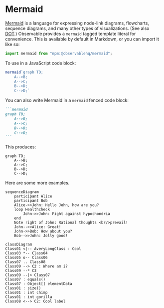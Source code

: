 # Mermaid

[Mermaid](https://mermaid.js.org/) is a language for expressing node-link diagrams, flowcharts, sequence diagrams, and many other types of visualizations. (See also [DOT](./dot).) Observable provides a `mermaid` tagged template literal for convenience. This is available by default in Markdown, or you can import it like so:

```js echo
import mermaid from "npm:@observablehq/mermaid";
```

To use in a JavaScript code block:

```js echo
mermaid`graph TD;
    A-->B;
    A-->C;
    B-->D;
    C-->D;`
```

You can also write Mermaid in a `mermaid` fenced code block:

````md
```mermaid
graph TD;
    A-->B;
    A-->C;
    B-->D;
    C-->D;
```
````

This produces:

```mermaid
graph TD;
    A-->B;
    A-->C;
    B-->D;
    C-->D;
```

Here are some more examples.

```mermaid echo
sequenceDiagram
    participant Alice
    participant Bob
    Alice->>John: Hello John, how are you?
    loop Healthcheck
        John->>John: Fight against hypochondria
    end
    Note right of John: Rational thoughts <br/>prevail!
    John-->>Alice: Great!
    John->>Bob: How about you?
    Bob-->>John: Jolly good!
```

```mermaid echo
classDiagram
Class01 <|-- AveryLongClass : Cool
Class03 *-- Class04
Class05 o-- Class06
Class07 .. Class08
Class09 --> C2 : Where am i?
Class09 --* C3
Class09 --|> Class07
Class07 : equals()
Class07 : Object[] elementData
Class01 : size()
Class01 : int chimp
Class01 : int gorilla
Class08 <--> C2: Cool label
```
